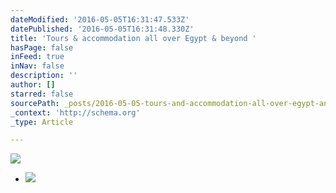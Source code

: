 ```yaml
---
dateModified: '2016-05-05T16:31:47.533Z'
datePublished: '2016-05-05T16:31:48.330Z'
title: 'Tours & accommodation all over Egypt & beyond '
hasPage: false
inFeed: true
inNav: false
description: ''
author: []
starred: false
sourcePath: _posts/2016-05-05-tours-and-accommodation-all-over-egypt-and-beyond.md
_context: 'http://schema.org'
_type: Article

---
```

![](https://the-grid-user-content.s3-us-west-2.amazonaws.com/06f16bdf-f5b1-4542-821f-ef04893176bc.jpg)

* ![](https://the-grid-user-content.s3-us-west-2.amazonaws.com/34d48e84-99a3-4e1d-a564-e91bad7969c2.gif)